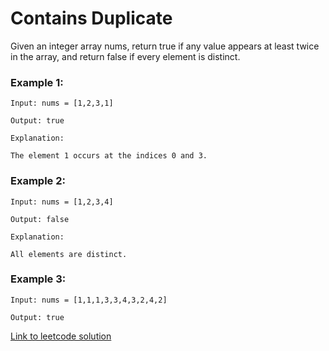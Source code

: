 # Contains Duplicate

Given an integer array nums, return true if any value appears at least twice in the array, and return false if every element is distinct.

### Example 1:

```
Input: nums = [1,2,3,1]

Output: true

Explanation:

The element 1 occurs at the indices 0 and 3.
```

### Example 2:

```
Input: nums = [1,2,3,4]

Output: false

Explanation:

All elements are distinct.
```

### Example 3:

```
Input: nums = [1,1,1,3,3,4,3,2,4,2]

Output: true
```

[Link to leetcode solution](https://leetcode.com/problems/contains-duplicate/submissions/1623118018)